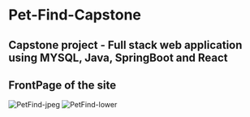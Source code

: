 # Pet-Find-Capstone
## Capstone project - Full stack web application using MYSQL, Java, SpringBoot and React



## FrontPage of the site

![PetFind-jpeg](https://github.com/user-attachments/assets/c8f7d044-802c-469e-83a1-68b71f9805cc)
![PetFind-lower](https://github.com/user-attachments/assets/dfd7feee-f237-48e2-b8af-a1d338489e94)
